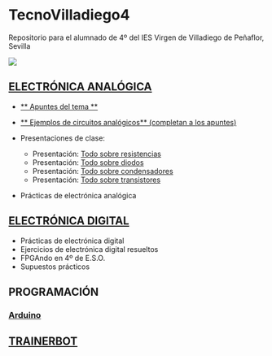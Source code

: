 # TecnoVilladiego4
Repositorio para el alumnado de 4º del IES Virgen de Villadiego de Peñaflor, Sevilla

![](imágenes/logo_fondo_transparente200x300.png)


## [ELECTRÓNICA ANALÓGICA](ElecAnalógica/ea.md)
- [** Apuntes del tema **](ElecAnalógica/ud_electronica_analógica_V2018.pdf)
- [** Ejemplos de circuitos analógicos** (completan a los apuntes)](ElecAnalógica/CircuitosApuntes/circuitos.md)
- Presentaciones de clase:
  - Presentación: [Todo sobre resistencias](ElecAnalógica/TodoSobreResistencias.pdf)
  - Presentación: [Todo sobre diodos](ElecAnalógica/TodoSobreDiodos.pdf)
  - Presentación: [Todo sobre condensadores](ElecAnalógica/TodoSobreCondensador.pdf)
  - Presentación: [Todo sobre transistores](ElecAnalógica/TodoSobreTransistores.pdf)


- Prácticas de electrónica analógica


## [ELECTRÓNICA DIGITAL](ElecDigital/ed.md)

- Prácticas de electrónica digital
- Ejercicios de electrónica digital resueltos
- FPGAndo en 4º de E.S.O.
- Supuestos prácticos


## PROGRAMACIÓN
### [Arduino](Arduino/arduino.md)

## [TRAINERBOT](TrainerBot/tb.md)

